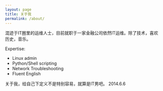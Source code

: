 ```yaml
---
layout: page
title: 关于我
permalink: /about/
---
```


混迹于IT圈里的运维人士，目前就职于一家金融公司依然IT运维。除了技术，喜欢历史，音乐。

Expertise:

* Linux admin
* Python/Shell scripting
* Network Troubleshooting
* Fluent English

关于我，给自己下定义不是特别容易，就算是IT男吧。
2014.6.6

